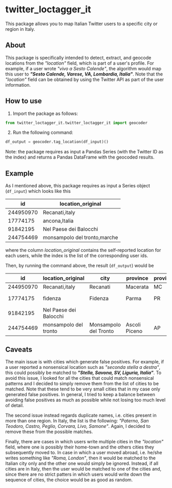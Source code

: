 # twitter_loctagger_it
 This package allows you to map Italian Twitter users to a specific city or region in Italy.
 
 ## About
 This package is specifically intended to detect, extract, and geocode locations from the *"location"* field, which is part of a user's profile. For example, if a user wrote *"vivo a Sesto Calende"*, the algorithm would map this user to ***"Sesto Calende, Varese, VA,  Lombardia, Italia"***. Note that the *"location"* field can be obtained by using the Twitter API as part of the user information.

<!---
## Installation
```
pip install twitter-loctagger-it
```
--->

## How to use
1. Import the package as follows:
```python
from twitter_loctagger_it.twitter_loctagger_it import geocoder
```
2. Run the following command:
```python
df_output = geocoder.tag_location(df_input)()
```
Note: the package requires as input a Pandas Series (with the Twitter ID as the index) and returns a Pandas DataFrame with the geocoded results.

## Example
As I mentioned above, this package requires as input a Series object (`df_input`) which looks like this

| id        | location_original          |
|-----------|----------------------------|
|244950970  |Recanati,italy              |
|17774175	  |ancona,Italia               |
|91842195	  |Nel Paese dei Balocchi      |
|244754469  |monsampolo del tronto,marche|

where the column *location_original* contains the self-reported location for each users, while the index is the list of the corresponding user ids.

Then, by running the command above, the result (`df_output`) would be

| id        | location_original          |city                  |	province   	| province_code |	region      	| geographic_ripartition | state |
|-----------|----------------------------|----------------------|-------------|---------------|--------------|------------------------|-------|
|244950970  |Recanati,italy              |Recanati              |Macerata     | MC            |Marche        |         Centro         |Italia |                
|17774175	  |fidenza                     |Fidenza               |Parma        |PR             |Emilia-Romagna|         Nord-Est       |Italia |
|91842195	  |Nel Paese dei Balocchi      |                      |             |               |              |                        |       |
|244754469  |monsampolo del tronto       |Monsampolo del Tronto |Ascoli Piceno|AP             |Marche        |         Centro         |Italia |

## Caveats
The main issue is with cities which generate false positives. For example, if a user reported a nonsensical location such as *"seconda stella a destra"*, this could possibly be matched to ***"Stella, Savona, SV,  Liguria, Italia"***. To avoid this issue, I looked for all the cities that could match nonsensical patterns and I decided to simply remove them from the list of cities to be matched. Note that these tend to be very small cities that in my case only generated false positives. In general, I tried to keep a balance between avoiding false positives as much as possible while not losing too much level of detail.

The second issue instead regards duplicate names, i.e. cities present in more than one region. In Italy, the list is the following: *"Paterno, San Teodoro, Castro, Peglio, Corvara, Livo, Samone"*. Again, I decided to remove these from the possible matches.

Finally, there are cases in which users write multiple cities in the *"location"* field, where one is possibly their home-town and the others cities they subsequently moved to. In case in which a user moved abroad, i.e. he/she writes something like *"Roma, London"*, then it would be matched to the Italian city only and the other one would simply be ignored. Instead, if all cities are in Italy, then the user would be matched to one of the cities and, since there are no strict patters in which users would write down the sequence of cities, the choice would be as good as random.
